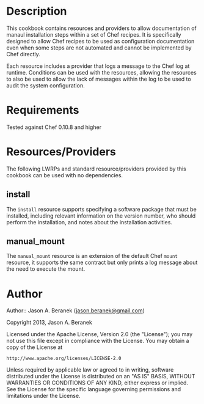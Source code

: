 # Description

This cookbook contains resources and providers to allow documentation of manaul installation steps within a set of Chef recipes. It is specifically designed to allow Chef recipes to be used as configuration documentation even when some steps are not automated and cannot be implemented by Chef directly.

Each resource includes a provider that logs a message to the Chef log at runtime. Conditions can be used with the resources, allowing the resources to also be used to allow the lack of messages within the log to be used to audit the system configuration.

# Requirements

Tested against Chef 0.10.8 and higher

# Resources/Providers

The following LWRPs and standard resource/providers provided by this cookbook can be used with no dependencies.

## install
The `install` resource supports specifying a software package that must be installed, including relevant information on the version number, who should perform the installation, and notes about the installation activities.

## manual_mount
The `manual_mount` resource is an extension of the default Chef `mount` resource, it supports the same contract but only prints a log message about the need to execute the mount.

# Author

Author:: Jason A. Beranek (<jason.beranek@gmail.com>)

Copyright 2013, Jason A. Beranek

Licensed under the Apache License, Version 2.0 (the "License");
you may not use this file except in compliance with the License.
You may obtain a copy of the License at

    http://www.apache.org/licenses/LICENSE-2.0

Unless required by applicable law or agreed to in writing, software
distributed under the License is distributed on an "AS IS" BASIS,
WITHOUT WARRANTIES OR CONDITIONS OF ANY KIND, either express or implied.
See the License for the specific language governing permissions and
limitations under the License.
